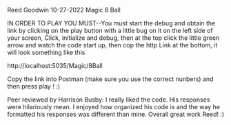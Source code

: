Reed Goodwin
10-27-2022
Magic 8 Ball

IN ORDER TO PLAY YOU MUST--You must start the debug and obtain the link by clicking on the play button with a little bug on it on the left side of your screen, Click, initialize and debug, then at the top click the little green arrow and watch the code start up, then cop the http Link at the bottom, it will look something like this

http://localhost:5035/Magic/8Ball

Copy the link into Postman (make sure you use the correct nunbers) and then press play ! :)




Peer reviewed by Harrison Busby: I really liked the code. His responses were hilariously mean. I enjoyed how organized his code is and the way he formatted his responses was
different than mine. Overall great work Reed! :)
